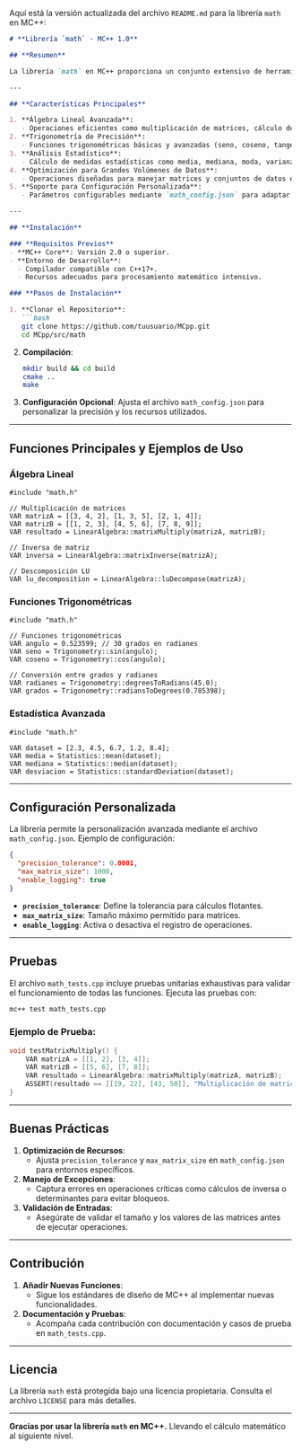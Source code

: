 Aquí está la versión actualizada del archivo `README.md` para la librería `math` en MC++:

```markdown
# **Librería `math` - MC++ 1.0**

## **Resumen**

La librería `math` en MC++ proporciona un conjunto extensivo de herramientas matemáticas optimizadas para aplicaciones críticas que requieren alto rendimiento y precisión. Diseñada para entornos autónomos y científicos, `math` incluye soporte para álgebra lineal, trigonometría avanzada, análisis estadístico, y operaciones vectoriales y escalares, con configuraciones adaptables para maximizar la eficiencia en diferentes plataformas.

---

## **Características Principales**

1. **Álgebra Lineal Avanzada**:
   - Operaciones eficientes como multiplicación de matrices, cálculo de determinantes, descomposición LU e inversa de matrices.
2. **Trigonometría de Precisión**:
   - Funciones trigonométricas básicas y avanzadas (seno, coseno, tangente) con soporte para radianes y grados.
3. **Análisis Estadístico**:
   - Cálculo de medidas estadísticas como media, mediana, moda, varianza y desviación estándar.
4. **Optimización para Grandes Volúmenes de Datos**:
   - Operaciones diseñadas para manejar matrices y conjuntos de datos extensos con un bajo impacto en los recursos.
5. **Soporte para Configuración Personalizada**:
   - Parámetros configurables mediante `math_config.json` para adaptar tolerancias y precisión según el entorno.

---

## **Instalación**

### **Requisitos Previos**
- **MC++ Core**: Versión 2.0 o superior.
- **Entorno de Desarrollo**:
  - Compilador compatible con C++17+.
  - Recursos adecuados para procesamiento matemático intensivo.

### **Pasos de Instalación**

1. **Clonar el Repositorio**:
   ```bash
   git clone https://github.com/tuusuario/MCpp.git
   cd MCpp/src/math
   ```

2. **Compilación**:
   ```bash
   mkdir build && cd build
   cmake ..
   make
   ```

3. **Configuración Opcional**:
   Ajusta el archivo `math_config.json` para personalizar la precisión y los recursos utilizados.

---

## **Funciones Principales y Ejemplos de Uso**

### **Álgebra Lineal**

```mc++
#include "math.h"

// Multiplicación de matrices
VAR matrizA = [[3, 4, 2], [1, 3, 5], [2, 1, 4]];
VAR matrizB = [[1, 2, 3], [4, 5, 6], [7, 8, 9]];
VAR resultado = LinearAlgebra::matrixMultiply(matrizA, matrizB);

// Inversa de matriz
VAR inversa = LinearAlgebra::matrixInverse(matrizA);

// Descomposición LU
VAR lu_decomposition = LinearAlgebra::luDecompose(matrizA);
```

### **Funciones Trigonométricas**

```mc++
#include "math.h"

// Funciones trigonométricas
VAR angulo = 0.523599; // 30 grados en radianes
VAR seno = Trigonometry::sin(angulo);
VAR coseno = Trigonometry::cos(angulo);

// Conversión entre grados y radianes
VAR radianes = Trigonometry::degreesToRadians(45.0);
VAR grados = Trigonometry::radiansToDegrees(0.785398);
```

### **Estadística Avanzada**

```mc++
#include "math.h"

VAR dataset = [2.3, 4.5, 6.7, 1.2, 8.4];
VAR media = Statistics::mean(dataset);
VAR mediana = Statistics::median(dataset);
VAR desviacion = Statistics::standardDeviation(dataset);
```

---

## **Configuración Personalizada**

La librería permite la personalización avanzada mediante el archivo `math_config.json`. Ejemplo de configuración:

```json
{
  "precision_tolerance": 0.0001,
  "max_matrix_size": 1000,
  "enable_logging": true
}
```

- **`precision_tolerance`**: Define la tolerancia para cálculos flotantes.
- **`max_matrix_size`**: Tamaño máximo permitido para matrices.
- **`enable_logging`**: Activa o desactiva el registro de operaciones.

---

## **Pruebas**

El archivo `math_tests.cpp` incluye pruebas unitarias exhaustivas para validar el funcionamiento de todas las funciones. Ejecuta las pruebas con:

```bash
mc++ test math_tests.cpp
```

### **Ejemplo de Prueba**:
```cpp
void testMatrixMultiply() {
    VAR matrizA = [[1, 2], [3, 4]];
    VAR matrizB = [[5, 6], [7, 8]];
    VAR resultado = LinearAlgebra::matrixMultiply(matrizA, matrizB);
    ASSERT(resultado == [[19, 22], [43, 50]], "Multiplicación de matrices falló");
}
```

---

## **Buenas Prácticas**

1. **Optimización de Recursos**:
   - Ajusta `precision_tolerance` y `max_matrix_size` en `math_config.json` para entornos específicos.
2. **Manejo de Excepciones**:
   - Captura errores en operaciones críticas como cálculos de inversa o determinantes para evitar bloqueos.
3. **Validación de Entradas**:
   - Asegúrate de validar el tamaño y los valores de las matrices antes de ejecutar operaciones.

---

## **Contribución**

1. **Añadir Nuevas Funciones**:
   - Sigue los estándares de diseño de MC++ al implementar nuevas funcionalidades.
2. **Documentación y Pruebas**:
   - Acompaña cada contribución con documentación y casos de prueba en `math_tests.cpp`.

---

## **Licencia**

La librería `math` está protegida bajo una licencia propietaria. Consulta el archivo `LICENSE` para más detalles.

---

**Gracias por usar la librería `math` en MC++.** Llevando el cálculo matemático al siguiente nivel.
```